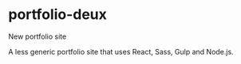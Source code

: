 # portfolio-deux
New portfolio site

A less generic portfolio site that uses React, Sass, Gulp and Node.js.
